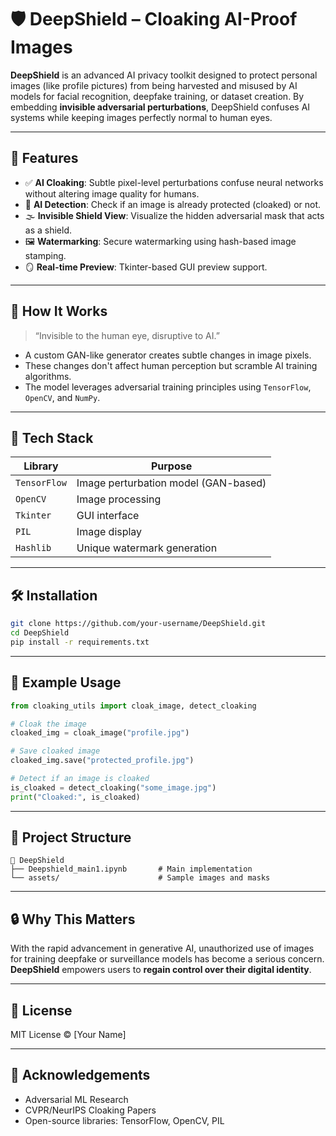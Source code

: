
# 🛡️ DeepShield – Cloaking AI-Proof Images

**DeepShield** is an advanced AI privacy toolkit designed to protect personal images (like profile pictures) from being harvested and misused by AI models for facial recognition, deepfake training, or dataset creation. By embedding **invisible adversarial perturbations**, DeepShield confuses AI systems while keeping images perfectly normal to human eyes.

---

## 🚀 Features

- ✅ **AI Cloaking**: Subtle pixel-level perturbations confuse neural networks without altering image quality for humans.
- 🧠 **AI Detection**: Check if an image is already protected (cloaked) or not.
- 🌫️ **Invisible Shield View**: Visualize the hidden adversarial mask that acts as a shield.
- 🖼️ **Watermarking**: Secure watermarking using hash-based image stamping.
- 🪞 **Real-time Preview**: Tkinter-based GUI preview support.

---

## 📸 How It Works

> “Invisible to the human eye, disruptive to AI.”

- A custom GAN-like generator creates subtle changes in image pixels.
- These changes don't affect human perception but scramble AI training algorithms.
- The model leverages adversarial training principles using `TensorFlow`, `OpenCV`, and `NumPy`.

---

## 🧰 Tech Stack

| Library         | Purpose                            |
|-----------------|-------------------------------------|
| `TensorFlow`    | Image perturbation model (GAN-based) |
| `OpenCV`        | Image processing                   |
| `Tkinter`       | GUI interface                      |
| `PIL`           | Image display                      |
| `Hashlib`       | Unique watermark generation        |

---

## 🛠️ Installation

```bash
git clone https://github.com/your-username/DeepShield.git
cd DeepShield
pip install -r requirements.txt
```

---

## 🧪 Example Usage

```python
from cloaking_utils import cloak_image, detect_cloaking

# Cloak the image
cloaked_img = cloak_image("profile.jpg")

# Save cloaked image
cloaked_img.save("protected_profile.jpg")

# Detect if an image is cloaked
is_cloaked = detect_cloaking("some_image.jpg")
print("Cloaked:", is_cloaked)
```

---

## 📁 Project Structure

```
📂 DeepShield
├── Deepshield_main1.ipynb       # Main implementation
└── assets/                      # Sample images and masks
```

---

## 🔒 Why This Matters

With the rapid advancement in generative AI, unauthorized use of images for training deepfake or surveillance models has become a serious concern. **DeepShield** empowers users to **regain control over their digital identity**.

---

## 📜 License

MIT License © [Your Name]

---

## 🙌 Acknowledgements

- Adversarial ML Research
- CVPR/NeurIPS Cloaking Papers
- Open-source libraries: TensorFlow, OpenCV, PIL
